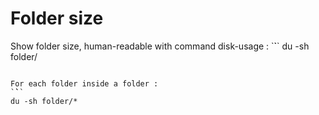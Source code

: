 # Folder size
Show folder size, human-readable with command disk-usage :
`̀``
du -sh folder/
```

For each folder inside a folder :
`̀`̀
du -sh folder/*
```
